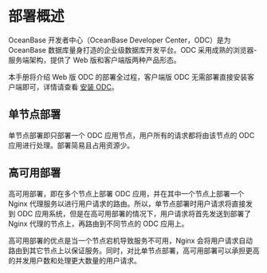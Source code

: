 部署概述 
=========================

OceanBase 开发者中心（OceanBase Developer Center，ODC）是为 OceanBase 数据库量身打造的企业级数据库开发平台。ODC 采用成熟的浏览器-服务端架构，提供了 Web 版和客户端版两种产品形态。

本手册将介绍 Web 版 ODC 的部署全过程，客户端版 ODC 无需部署直接安装客户端即可，详情请查看 [安装 ODC](../../300.quickstart/100.client-odc-quickstart/200.quickstart-install-odc.md)。

单节点部署 
--------------------------

单节点部署即只部署一个 ODC 应用节点，用户所有的请求都将由该节点的 ODC 应用进行处理。部署简易且占用资源少。

高可用部署 
--------------------------

高可用部署，即在多个节点上部署 ODC 应用，并在其中一个节点上部署一个 Nginx 代理服务以进行用户请求的路由。所以，单节点部署时用户请求将直接发到 ODC 应用系统，但是在高可用部署的情况下，用户请求将首先发送到部署了 Nginx 代理的节点上，再路由到不同节点的 ODC 应用上。

高可用部署的优点是当一个节点宕机导致服务不可用，Nginx 会将用户请求自动路由到其它节点上以保证服务。同时，对比单节点部署，高可用部署可以承担更高的并发用户数和处理更大数量的用户请求。
